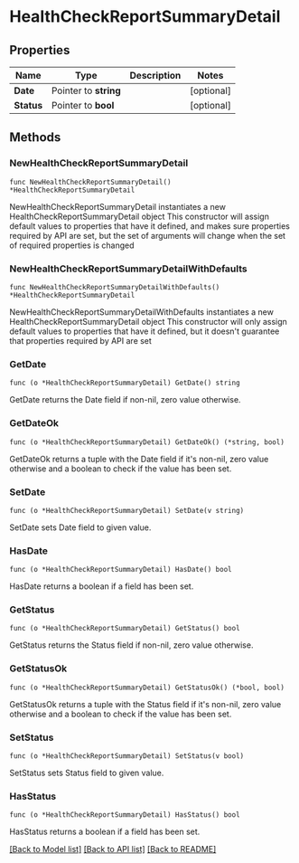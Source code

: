 # HealthCheckReportSummaryDetail

## Properties

Name | Type | Description | Notes
------------ | ------------- | ------------- | -------------
**Date** | Pointer to **string** |  | [optional] 
**Status** | Pointer to **bool** |  | [optional] 

## Methods

### NewHealthCheckReportSummaryDetail

`func NewHealthCheckReportSummaryDetail() *HealthCheckReportSummaryDetail`

NewHealthCheckReportSummaryDetail instantiates a new HealthCheckReportSummaryDetail object
This constructor will assign default values to properties that have it defined,
and makes sure properties required by API are set, but the set of arguments
will change when the set of required properties is changed

### NewHealthCheckReportSummaryDetailWithDefaults

`func NewHealthCheckReportSummaryDetailWithDefaults() *HealthCheckReportSummaryDetail`

NewHealthCheckReportSummaryDetailWithDefaults instantiates a new HealthCheckReportSummaryDetail object
This constructor will only assign default values to properties that have it defined,
but it doesn't guarantee that properties required by API are set

### GetDate

`func (o *HealthCheckReportSummaryDetail) GetDate() string`

GetDate returns the Date field if non-nil, zero value otherwise.

### GetDateOk

`func (o *HealthCheckReportSummaryDetail) GetDateOk() (*string, bool)`

GetDateOk returns a tuple with the Date field if it's non-nil, zero value otherwise
and a boolean to check if the value has been set.

### SetDate

`func (o *HealthCheckReportSummaryDetail) SetDate(v string)`

SetDate sets Date field to given value.

### HasDate

`func (o *HealthCheckReportSummaryDetail) HasDate() bool`

HasDate returns a boolean if a field has been set.

### GetStatus

`func (o *HealthCheckReportSummaryDetail) GetStatus() bool`

GetStatus returns the Status field if non-nil, zero value otherwise.

### GetStatusOk

`func (o *HealthCheckReportSummaryDetail) GetStatusOk() (*bool, bool)`

GetStatusOk returns a tuple with the Status field if it's non-nil, zero value otherwise
and a boolean to check if the value has been set.

### SetStatus

`func (o *HealthCheckReportSummaryDetail) SetStatus(v bool)`

SetStatus sets Status field to given value.

### HasStatus

`func (o *HealthCheckReportSummaryDetail) HasStatus() bool`

HasStatus returns a boolean if a field has been set.


[[Back to Model list]](HOW-TO.md#documentation-for-models) [[Back to API list]](HOW-TO.md#documentation-for-api-endpoints) [[Back to README]](HOW-TO.md)


